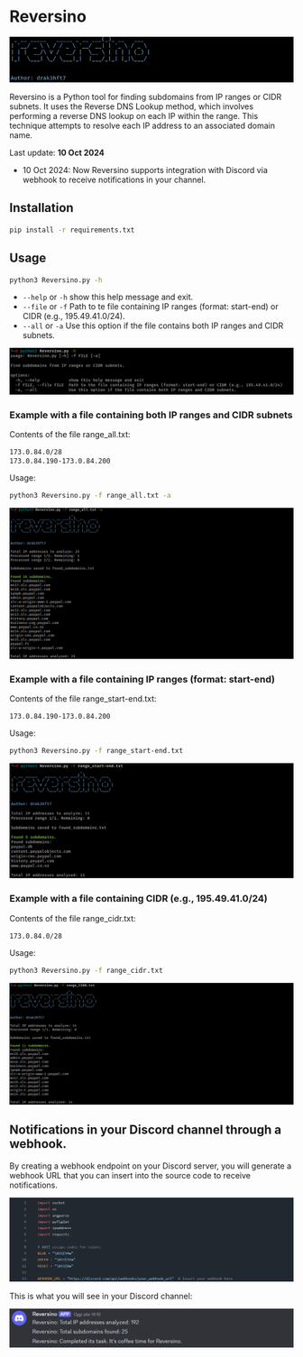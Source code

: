 # Reversino

![02](images/02.png 'Banner')

Reversino is a Python tool for finding subdomains from IP ranges or CIDR subnets. It uses the Reverse DNS Lookup method, which involves performing a reverse DNS lookup on each IP within the range. This technique attempts to resolve each IP address to an associated domain name.

Last update: **10 Oct 2024**

- 10 Oct 2024: Now Reversino supports integration with Discord via webhook to receive notifications in your channel.

## Installation

```bash
pip install -r requirements.txt
```

## Usage
```bash
python3 Reversino.py -h
```
- `--help` or `-h` show this help message and exit.
- `--file` or `-f` Path to te file containing IP ranges (format: start-end) or CIDR (e.g., 195.49.41.0/24).
- `--all` or `-a`  Use this option if the file contains both IP ranges and CIDR subnets.

![01](images/01.png 'Help')

### Example with a file containing both IP ranges and CIDR subnets

Contents of the file range_all.txt:
```
173.0.84.0/28
173.0.84.190-173.0.84.200
```

Usage:
```bash
python3 Reversino.py -f range_all.txt -a
```

![03](images/03.png 'All')

### Example with a file containing IP ranges (format: start-end)

Contents of the file range_start-end.txt:
```
173.0.84.190-173.0.84.200
```

Usage:
```bash
python3 Reversino.py -f range_start-end.txt
```

![04](images/04.png 'All')

### Example with a file containing CIDR (e.g., 195.49.41.0/24)

Contents of the file range_cidr.txt:
```
173.0.84.0/28
```

Usage:
```bash
python3 Reversino.py -f range_cidr.txt
```

![05](images/05.png 'All')

## Notifications in your Discord channel through a webhook.

By creating a webhook endpoint on your Discord server, you will generate a webhook URL that you can insert into the source code to receive notifications.

![07](images/07.png 'All')

This is what you will see in your Discord channel:

![08](images/08.png 'All')
